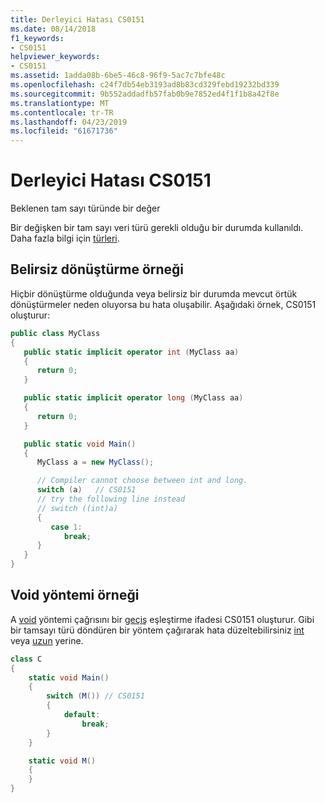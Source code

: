 ```yaml
---
title: Derleyici Hatası CS0151
ms.date: 08/14/2018
f1_keywords:
- CS0151
helpviewer_keywords:
- CS0151
ms.assetid: 1adda08b-6be5-46c8-96f9-5ac7c7bfe48c
ms.openlocfilehash: c24f7db54eb3193ad8b83cd329febd19232bd339
ms.sourcegitcommit: 9b552addadfb57fab0b9e7852ed4f1f1b8a42f8e
ms.translationtype: MT
ms.contentlocale: tr-TR
ms.lasthandoff: 04/23/2019
ms.locfileid: "61671736"
---
```

# <a name="compiler-error-cs0151"></a>Derleyici Hatası CS0151

Beklenen tam sayı türünde bir değer

Bir değişken bir tam sayı veri türü gerekli olduğu bir durumda kullanıldı. Daha fazla bilgi için [türleri](../../../csharp/programming-guide/types/index.md).

## <a name="example-of-ambiguous-conversion"></a>Belirsiz dönüştürme örneği

Hiçbir dönüştürme olduğunda veya belirsiz bir durumda mevcut örtük dönüştürmeler neden oluyorsa bu hata oluşabilir. Aşağıdaki örnek, CS0151 oluşturur:

```csharp
public class MyClass
{
   public static implicit operator int (MyClass aa)
   {
      return 0;
   }

   public static implicit operator long (MyClass aa)
   {
      return 0;
   }

   public static void Main()
   {
      MyClass a = new MyClass();

      // Compiler cannot choose between int and long.
      switch (a)   // CS0151
      // try the following line instead
      // switch ((int)a)
      {
         case 1:
            break;
      }
   }
}
```

## <a name="example-of-void-method"></a>Void yöntemi örneği

A [void](../../../csharp/language-reference/keywords/void.md) yöntemi çağrısını bir [geçiş](../keywords/switch.md) eşleştirme ifadesi CS0151 oluşturur. Gibi bir tamsayı türü döndüren bir yöntem çağırarak hata düzeltebilirsiniz [int](../../../csharp/language-reference/keywords/int.md) veya [uzun](../../../csharp/language-reference/keywords/long.md) yerine.

```csharp
class C
{
    static void Main()
    {
        switch (M()) // CS0151
        {
            default:
                break;
        }
    }

    static void M()
    {
    }
}
```
